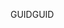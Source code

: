  <span data-ttu-id="eebc1-101">GUID</span><span class="sxs-lookup"><span data-stu-id="eebc1-101">GUID</span></span> 